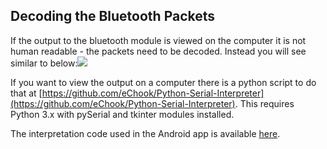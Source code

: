 ## Decoding the Bluetooth Packets

If the output to the bluetooth module is viewed on the computer it is not human readable - the packets need to be decoded. Instead you will see similar to below:![](https://lh6.googleusercontent.com/I2sMeDueTuUThXxbOMM2WJRbVZcitf5ixVKBwcTFVNBEBjfYEplq_lqGAyZ6SL6bjpJsDJ8julGr-rbbjAfqIpjnOa5CQIJCQ1Q4daYPHTr_Vc2RGQJsHeiYkN0WfttuthohwvaY)



If you want to view the output on a computer there is a python script to do that at [https://github.com/eChook/Python-Serial-Interpreter](https://github.com/eChook/Python-Serial-Interpreter). This requires Python 3.x with pySerial and tkinter modules installed.

The interpretation code used in the Android app is available [here](https://github.com/eChook/eChook-Android/blob/master/app/src/main/java/com/ben/drivenbluetooth/threads/BTStreamReader.java).

